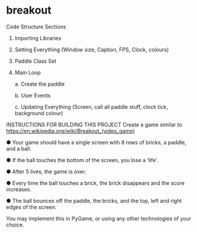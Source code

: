 # breakout

Code Structure Sections
1. Importing Libraries
2. Setting Everything (Window size, Caption, FPS, Clock, colours)
3. Paddle Class Set
4. Main Loop

    a. Create the paddle

    b. User Events

    c. Updating Everything (Screen, call all paddle stuff, clock tick, background colour)



INSTRUCTIONS FOR BUILDING THIS PROJECT
Create a game similar to https://en.wikipedia.org/wiki/Breakout_(video_game)

● Your game should have a single screen with 8 rows of bricks, a paddle, and a ball.

● If the ball touches the bottom of the screen, you lose a ‘life’.

● After 5 lives, the game is over.

● Every time the ball touches a brick, the brick disappears and the score increases.

● The ball bounces off the paddle, the bricks, and the top, left and right edges of the
screen.

You may implement this in PyGame, or using any other technologies of your choice.
